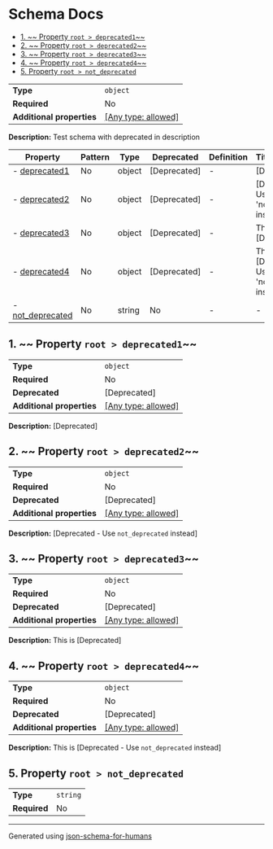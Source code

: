 # Schema Docs

- [1. ~~ Property `root > deprecated1`~~](#deprecated1)
- [2. ~~ Property `root > deprecated2`~~](#deprecated2)
- [3. ~~ Property `root > deprecated3`~~](#deprecated3)
- [4. ~~ Property `root > deprecated4`~~](#deprecated4)
- [5. Property `root > not_deprecated`](#not_deprecated)

|                           |                                                                           |
| ------------------------- | ------------------------------------------------------------------------- |
| **Type**                  | `object`                                                                  |
| **Required**              | No                                                                        |
| **Additional properties** | [[Any type: allowed]](# "Additional Properties of any type are allowed.") |

**Description:** Test schema with deprecated in description

| Property                             | Pattern | Type   | Deprecated   | Definition | Title/Description                                   |
| ------------------------------------ | ------- | ------ | ------------ | ---------- | --------------------------------------------------- |
| - [deprecated1](#deprecated1 )       | No      | object | [Deprecated] | -          | [Deprecated]                                        |
| - [deprecated2](#deprecated2 )       | No      | object | [Deprecated] | -          | [Deprecated - Use 'not_deprecated' instead]         |
| - [deprecated3](#deprecated3 )       | No      | object | [Deprecated] | -          | This is [Deprecated]                                |
| - [deprecated4](#deprecated4 )       | No      | object | [Deprecated] | -          | This is [Deprecated - Use 'not_deprecated' instead] |
| - [not_deprecated](#not_deprecated ) | No      | string | No           | -          | -                                                   |

## <a name="deprecated1"></a>1. ~~ Property `root > deprecated1`~~

|                           |                                                                           |
| ------------------------- | ------------------------------------------------------------------------- |
| **Type**                  | `object`                                                                  |
| **Required**              | No                                                                        |
| **Deprecated**            | [Deprecated]                                                              |
| **Additional properties** | [[Any type: allowed]](# "Additional Properties of any type are allowed.") |

**Description:** [Deprecated]

## <a name="deprecated2"></a>2. ~~ Property `root > deprecated2`~~

|                           |                                                                           |
| ------------------------- | ------------------------------------------------------------------------- |
| **Type**                  | `object`                                                                  |
| **Required**              | No                                                                        |
| **Deprecated**            | [Deprecated]                                                              |
| **Additional properties** | [[Any type: allowed]](# "Additional Properties of any type are allowed.") |

**Description:** [Deprecated - Use `not_deprecated` instead]

## <a name="deprecated3"></a>3. ~~ Property `root > deprecated3`~~

|                           |                                                                           |
| ------------------------- | ------------------------------------------------------------------------- |
| **Type**                  | `object`                                                                  |
| **Required**              | No                                                                        |
| **Deprecated**            | [Deprecated]                                                              |
| **Additional properties** | [[Any type: allowed]](# "Additional Properties of any type are allowed.") |

**Description:** This is [Deprecated]

## <a name="deprecated4"></a>4. ~~ Property `root > deprecated4`~~

|                           |                                                                           |
| ------------------------- | ------------------------------------------------------------------------- |
| **Type**                  | `object`                                                                  |
| **Required**              | No                                                                        |
| **Deprecated**            | [Deprecated]                                                              |
| **Additional properties** | [[Any type: allowed]](# "Additional Properties of any type are allowed.") |

**Description:** This is [Deprecated - Use `not_deprecated` instead]

## <a name="not_deprecated"></a>5. Property `root > not_deprecated`

|              |          |
| ------------ | -------- |
| **Type**     | `string` |
| **Required** | No       |

----------------------------------------------------------------------------------------------------------------------------
Generated using [json-schema-for-humans](https://github.com/coveooss/json-schema-for-humans)
